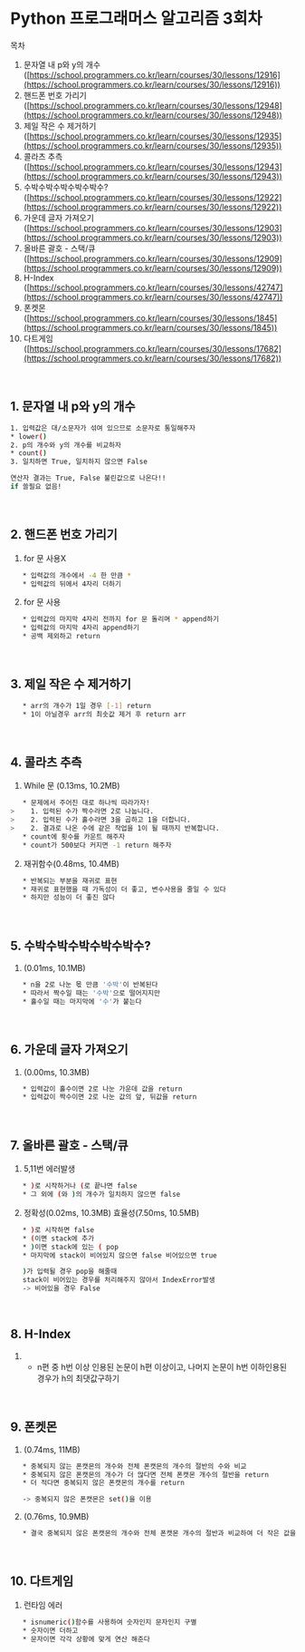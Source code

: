 # Python 프로그래머스 알고리즘 3회차


목차
1. 문자열 내 p와 y의 개수([https://school.programmers.co.kr/learn/courses/30/lessons/12916](https://school.programmers.co.kr/learn/courses/30/lessons/12916))
2. 핸드폰 번호 가리기([https://school.programmers.co.kr/learn/courses/30/lessons/12948](https://school.programmers.co.kr/learn/courses/30/lessons/12948))
3. 제일 작은 수 제거하기 ([https://school.programmers.co.kr/learn/courses/30/lessons/12935](https://school.programmers.co.kr/learn/courses/30/lessons/12935))
4. 콜라츠 추측([https://school.programmers.co.kr/learn/courses/30/lessons/12943](https://school.programmers.co.kr/learn/courses/30/lessons/12943))
5. 수박수박수박수박수박수?([https://school.programmers.co.kr/learn/courses/30/lessons/12922](https://school.programmers.co.kr/learn/courses/30/lessons/12922))
6. 가운데 글자 가져오기([https://school.programmers.co.kr/learn/courses/30/lessons/12903](https://school.programmers.co.kr/learn/courses/30/lessons/12903))
7. 올바른 괄호 - 스택/큐([https://school.programmers.co.kr/learn/courses/30/lessons/12909](https://school.programmers.co.kr/learn/courses/30/lessons/12909))
8. H-Index ([https://school.programmers.co.kr/learn/courses/30/lessons/42747](https://school.programmers.co.kr/learn/courses/30/lessons/42747))
9. 폰켓몬 ([https://school.programmers.co.kr/learn/courses/30/lessons/1845](https://school.programmers.co.kr/learn/courses/30/lessons/1845))
10. 다트게임 ([https://school.programmers.co.kr/learn/courses/30/lessons/17682](https://school.programmers.co.kr/learn/courses/30/lessons/17682))

<br>

## 1. 문자열 내 p와 y의 개수
```sh
1. 입력값은 대/소문자가 섞여 있으므로 소문자로 통일해주자
* lower()
2. p의 개수와 y의 개수를 비교하자
* count()
3. 일치하면 True, 일치하지 않으면 False

연산자 결과는 True, False 불린값으로 나온다!!
if 쓸필요 없음!
```
<br>
 
## 2. 핸드폰 번호 가리기

1. for 문 사용X
```sh
   * 입력값의 개수에서 -4 한 만큼 * 
   * 입력값의 뒤에서 4자리 더하기
```

2. for 문 사용
```sh
   * 입력값의 마지막 4자리 전까지 for 문 돌리며 * append하기
   * 입력값의 마지막 4자리 append하기
   * 공백 제외하고 return
```


<br>

## 3. 제일 작은 수 제거하기

```sh
   * arr의 개수가 1일 경우 [-1] return 
   * 1이 아닐경우 arr의 최솟값 제거 후 return arr
```
<br>
 

## 4. 콜라츠 추측

1. While 문 (0.13ms, 10.2MB)
```sh
   * 문제에서 주어진 대로 하나씩 따라가자! 
>    1. 입력된 수가 짝수라면 2로 나눕니다. 
>    2. 입력된 수가 홀수라면 3을 곱하고 1을 더합니다. 
>    2. 결과로 나온 수에 같은 작업을 1이 될 때까지 반복합니다. 
   * count에 횟수를 카운트 해주자
   * count가 500보다 커지면 -1 return 해주자
```


2. 재귀함수(0.48ms, 10.4MB)
```sh
   * 반복되는 부분을 재귀로 표현
   * 재귀로 표현했을 때 가독성이 더 좋고, 변수사용을 줄일 수 있다
   * 하지만 성능이 더 좋진 않다
```
<br>
 
## 5. 수박수박수박수박수박수?

1. (0.01ms, 10.1MB)
```sh
   * n을 2로 나눈 몫 만큼 '수박'이 반복된다
   * 따라서 짝수일 때는 '수박'으로 떨어지지만
   * 홀수일 때는 마지막에 '수'가 붙는다
```
<br>
 
## 6. 가운데 글자 가져오기

1. (0.00ms, 10.3MB)
```sh
   * 입력값이 홀수이면 2로 나눈 가운데 값을 return
   * 입력값이 짝수이면 2로 나눈 값의 앞, 뒤값을 return
```
<br>
 
## 7. 올바른 괄호 - 스택/큐

1. 5,11번 에러발생
```sh
   * )로 시작하거나 (로 끝나면 false
   * 그 외에 (와 )의 개수가 일치하지 않으면 false
```

2. 정확성(0.02ms, 10.3MB) 효율성(7.50ms, 10.5MB)
```sh
   * )로 시작하면 false
   * (이면 stack에 추가
   * )이면 stack에 있는 ( pop
   * 마지막에 stack이 비어있지 않으면 false 비어있으면 true

   )가 입력될 경우 pop을 해줄때
   stack이 비어있는 경우를 처리해주지 않아서 IndexError발생
   -> 비어있을 경우 False
```
<br>
 

## 8. H-Index

1. 
   * n편 중 h번 이상 인용된 논문이 h편 이상이고, 나머지 논문이 h번 이하인용된 경우가 h의 최댓값구하기


<br>

## 9. 폰켓몬

1. (0.74ms, 11MB)
```sh
   * 중복되지 않는 폰캣몬의 개수와 전체 폰캣몬의 개수의 절반의 수와 비교
   * 중복되지 않은 폰캣몬의 개수가 더 많다면 전체 폰캣몬 개수의 절반을 return
   * 더 적다면 중복되지 않은 폰캣몬의 개수를 return

   -> 중복되지 않은 폰캣몬은 set()을 이용
```

2. (0.76ms, 10.9MB)
```sh
   * 결국 중복되지 않은 폰캣몬의 개수와 전체 폰캣몬 개수의 절반과 비교하여 더 작은 값을 return하는 것
```
<br>
 
## 10. 다트게임

1. 런타임 에러
```sh
   * isnumeric()함수를 사용하여 숫자인지 문자인지 구별
   * 숫자이면 더하고
   * 문자이면 각각 상황에 맞게 연산 해준다
```
<br>
 
